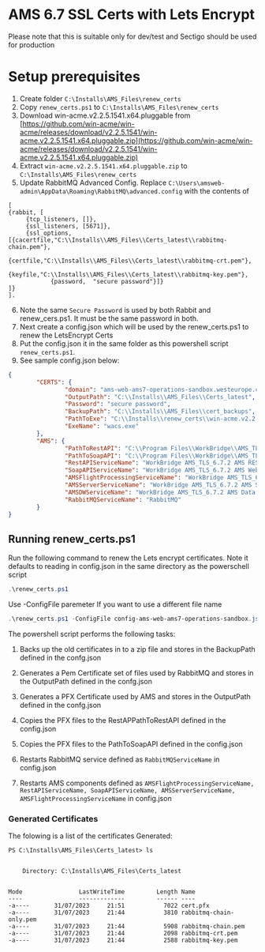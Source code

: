 # AMS 6.7 SSL Certs with Lets Encrypt

Please note that this is suitable only for dev/test and Sectigo should be used for production 

# Setup prerequisites

 1. Create folder `C:\Installs\AMS_Files\renew_certs`  
 2. Copy `renew_certs.ps1` to `C:\Installs\AMS_Files\renew_certs`
 3. Download win-acme.v2.2.5.1541.x64.pluggable from [https://github.com/win-acme/win-acme/releases/download/v2.2.5.1541/win-acme.v2.2.5.1541.x64.pluggable.zip](https://github.com/win-acme/win-acme/releases/download/v2.2.5.1541/win-acme.v2.2.5.1541.x64.pluggable.zip)
 4. Extract `win-acme.v2.2.5.1541.x64.pluggable.zip` to `C:\Installs\AMS_Files\renew_certs`
 5. Update RabbitMQ Advanced Config. Replace `C:\Users\amsweb-admin\AppData\Roaming\RabbitMQ\advanced.config` with the contents of 

```
[
{rabbit, [
     {tcp_listeners, []},
     {ssl_listeners, [5671]},
     {ssl_options, [{cacertfile,"C:\\Installs\\AMS_Files\\Certs_latest\\rabbitmq-chain.pem"},
                    {certfile,"C:\\Installs\\AMS_Files\\Certs_latest\\rabbitmq-crt.pem"},
                    {keyfile,"C:\\Installs\\AMS_Files\\Certs_latest\\rabbitmq-key.pem"},
		    {password,  "secure password"}]}
]}
].
```
6. Note the same `Secure Password` is used by both Rabbit and renew_cers.ps1. It must be the same password in both.
7. Next create a config.json which will be used by the renew_certs.ps1 to renew the LetsEncrypt Certs
8. Put the config.json it in the same folder as this powershell script `renew_certs.ps1`.  
9. See sample config.json below:   
```json
{
        "CERTS": {
                "domain": "ams-web-ams7-operations-sandbox.westeurope.cloudapp.azure.com",
                "OutputPath": "C:\\Installs\\AMS_Files\\Certs_latest",
                "Password": "secure password",
                "BackupPath": "C:\\Installs\\AMS_Files\\cert_backups",
                "PathToExe": "C:\\Installs\\renew_certs\\win-acme.v2.2.5.1541.x64.pluggable",
                "ExeName": "wacs.exe"
        },
        "AMS": {
                "PathToRestAPI": "C:\\Program Files\\WorkBridge\\AMS_TLS_6.7.2\\AMS REST API 1",
                "PathToSoapAPI": "C:\\Program Files\\WorkBridge\\AMS_TLS_6.7.2\\AMS Web API Server 1",
                "RestAPIServiceName": "WorkBridge AMS_TLS_6.7.2 AMS REST API 1",
                "SoapAPIServiceName": "WorkBridge AMS_TLS_6.7.2 AMS Web API Server 1",
                "AMSFlightProcessingServiceName": "WorkBridge AMS_TLS_6.7.2 Seasonal Flight Processing Service",
                "AMSServerServiceName": "WorkBridge AMS_TLS_6.7.2 AMS Server 1",
                "AMSDWServiceName": "WorkBridge AMS_TLS_6.7.2 AMS Data Warehouse Server 1",
                "RabbitMQServiceName": "RabbitMQ"
        }
}
```

## Running renew_certs.ps1

Run the following command to renew the Lets encrypt certificates. Note it defaults to reading in config.json in the same directory as the powerschell script 
```powershell
.\renew_certs.ps1 
```

Use -ConfigFile paremeter If you want to use a different file name    
```powershell
.\renew_certs.ps1 -ConfigFile config-ams-web-ams7-operations-sandbox.json
```

The powershell script performs the following tasks:
1. Backs up the old certificates in to a zip file and stores in the BackupPath defined in the confg.json
2. Generates a Pem Certificate set of files used by RabbitMQ and stores in the OutputPath defined in the confg.json
3. Generates a PFX Certificate used by AMS and stores in the OutputPath defined in the confg.json
4. Copies the PFX files to the RestAPPathToRestAPI defined in the config.json
5. Copies the PFX files to the PathToSoapAPI defined in the config.json
           
6. Restarts RabbitMQ service defined as `RabbitMQServiceName` in config.json 
6. Restarts AMS components defined as `AMSFlightProcessingServiceName, RestAPIServiceName, SoapAPIServiceName, AMSServerServiceName, AMSFlightProcessingServiceName` in config.json 

### Generated Certificates

The folowing is a list of the certificates Generated:
```
PS C:\Installs\AMS_Files\Certs_latest> ls


    Directory: C:\Installs\AMS_Files\Certs_latest


Mode                LastWriteTime         Length Name
----                -------------         ------ ----
-a----       31/07/2023     21:51           7022 cert.pfx
-a----       31/07/2023     21:44           3810 rabbitmq-chain-only.pem
-a----       31/07/2023     21:44           5908 rabbitmq-chain.pem
-a----       31/07/2023     21:44           2098 rabbitmq-crt.pem
-a----       31/07/2023     21:44           2588 rabbitmq-key.pem

```

